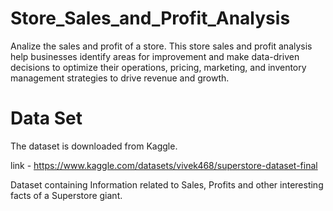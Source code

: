 # Store_Sales_and_Profit_Analysis
Analize the sales and profit of a store. This store sales and profit analysis help businesses identify areas for improvement and make data-driven decisions to optimize their operations, pricing, marketing, and inventory management strategies to drive revenue and growth. 
# Data Set 
The dataset is downloaded from Kaggle. 

link - https://www.kaggle.com/datasets/vivek468/superstore-dataset-final 

Dataset containing Information related to Sales, Profits and other interesting facts of a Superstore giant.
